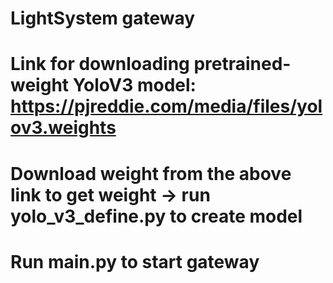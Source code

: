 # LightSystem gateway

# Link for downloading pretrained-weight YoloV3 model: https://pjreddie.com/media/files/yolov3.weights

# Download weight from the above link to get weight -> run yolo_v3_define.py to create model

# Run main.py to start gateway
